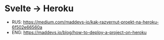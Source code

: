# Svelte -> Heroku

* RUS: https://medium.com/maddevs-io/kak-razvernut-proekt-na-heroku-6f502e66560a
* ENG: https://maddevs.io/blog/how-to-deploy-a-project-on-heroku
